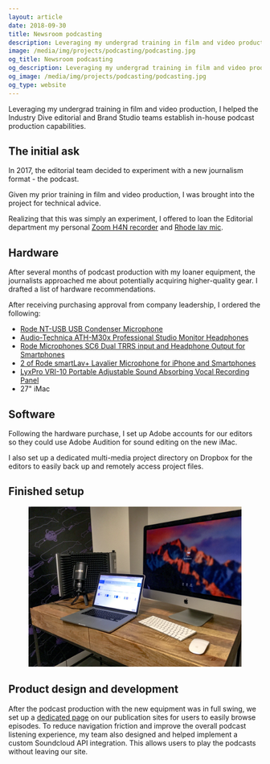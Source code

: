 ```yaml
---
layout: article
date: 2018-09-30
title: Newsroom podcasting
description: Leveraging my undergrad training in film and video production, I helped our Editorial and Brand Studio teams establish in-house podcast production capabilities. This project included UI and UX changes on our news websites for SoundCloud integration.
image: /media/img/projects/podcasting/podcasting.jpg
og_title: Newsroom podcasting
og_description: Leveraging my undergrad training in film and video production, I helped our Editorial and Brand Studio teams establish in-house podcast production capabilities.
og_image: /media/img/projects/podcasting/podcasting.jpg
og_type: website
---
```


Leveraging my undergrad training in film and video production, I helped the Industry Dive editorial and Brand Studio teams establish in-house podcast production capabilities.


## The initial ask

In 2017, the editorial team decided to experiment with a new journalism format - the podcast.

Given my prior training in film and video production, I was brought into the project for technical advice.

Realizing that this was simply an experiment, I offered to loan the Editorial department my personal <a href="https://www.amazon.com/Zoom-H4N-Digital-Multitrack-Recorder/dp/B01DPOXS8I">Zoom H4N recorder</a> and <a href="https://www.amazon.com/Rode-LAVALIER-Condenser-Microphone-Omni/dp/B003Z8OUUA">Rhode lav mic</a>.

## Hardware

After several months of podcast production with my loaner equipment, the journalists approached me about potentially acquiring higher-quality gear. I drafted a list of hardware recommendations. 

After receiving purchasing approval from company leadership, I ordered the following:

* <a href="https://www.amazon.com/gp/product/">Rode NT-USB USB Condenser Microphone</a>
* <a href="https://www.amazon.com/gp/product/B016YKNI26/">Audio-Technica ATH-M30x Professional Studio Monitor Headphones</a>
* <a href="https://www.amazon.com/gp/product/B00KHQW6JU/">Rode Microphones SC6 Dual TRRS input and Headphone Output for Smartphones</a>
* <a href="https://www.amazon.com/gp/product/B00EO4A7L0/">2 of Rode smartLav+ Lavalier Microphone for iPhone and Smartphones</a>
* <a href="https://www.amazon.com/gp/product/B012OFI25I/">LyxPro VRI-10 Portable Adjustable Sound Absorbing Vocal Recording Panel</a>
* 27" iMac
	
## Software

Following the hardware purchase, I set up Adobe accounts for our editors so they could use Adobe Audition for sound editing on the new iMac.

I also set up a dedicated multi-media project directory on Dropbox for the editors to easily back up and remotely access project files.

## Finished setup

<figure>
	<img src="/media/img/projects/podcasting/podcasting.jpg" />
</figure>
	
## Product design and development

After the podcast production with the new equipment was in full swing, we set up a <a href="https://www.retaildive.com/topic/podcasts/">dedicated page</a> on our publication sites for users to easily browse episodes. To reduce navigation friction and improve the overall podcast listening experience, my team also designed and helped implement a custom Soundcloud API integration. This allows users to play the podcasts without leaving our site.